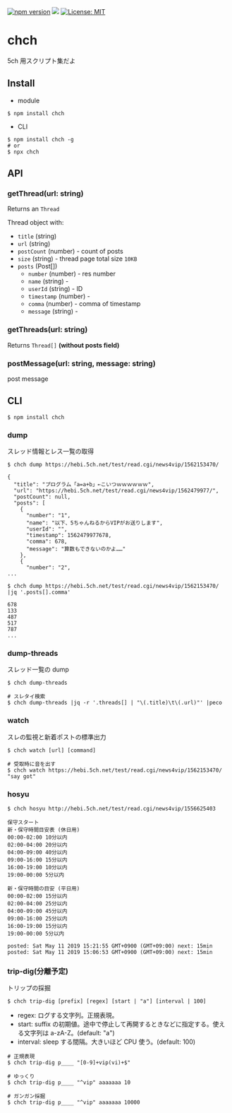 [![npm version](https://badge.fury.io/js/chch.svg)](https://badge.fury.io/js/chch)
![](https://github.com/elzup/reactal/workflows/Node%20CI/badge.svg)
[![License: MIT](https://img.shields.io/badge/License-MIT-yellow.svg)](https://opensource.org/licenses/MIT)


# chch

5ch 用スクリプト集だよ



## Install

- module

```
$ npm install chch
```

- CLI

```
$ npm install chch -g
# or
$ npx chch
```



## API

### getThread(url: string)

Returns an `Thread`

Thread object with:

- `title` (string)
- `url` (string)
- `postCount` (number) - count of posts
- `size` (string) - thread page total size `10KB`
- `posts` (Post[])
  - `number` (number) - res number
  - `name` (string) - 
  - `userId` (string) - ID
  - `timestamp` (number) - 
  - `comma` (number) - comma of timestamp
  - `message` (string) - 


### getThreads(url: string)

Returns `Thread[]` **(without posts field)**


### postMessage(url: string, message: string)

post message


## CLI

```
$ npm install chch
```

### dump

スレッド情報とレス一覧の取得

```
$ chch dump https://hebi.5ch.net/test/read.cgi/news4vip/1562153470/
```

```
{
  "title": "プログラム「a=a+b」←こいつｗｗｗｗｗｗ",
  "url": "https://hebi.5ch.net/test/read.cgi/news4vip/1562479977/",
  "postCount": null,
  "posts": [
    {
      "number": "1",
      "name": "以下、5ちゃんねるからVIPがお送りします",
      "userId": "",
      "timestamp": 1562479977678,
      "comma": 678,
      "message": "算数もできないのかよ……"
    },
    {
      "number": "2",
...
```

```
$ chch dump https://hebi.5ch.net/test/read.cgi/news4vip/1562153470/ |jq '.posts[].comma'
```

```
678
133
487
517
787
...
```

### dump-threads

スレッド一覧の dump

```
$ chch dump-threads
```

```
# スレタイ検索
$ chch dump-threads |jq -r '.threads[] | "\(.title)\t\(.url)"' |peco
```

### watch

スレの監視と新着ポストの標準出力

```
$ chch watch [url] [command]
```

```
# 受取時に音を出す
$ chch watch https://hebi.5ch.net/test/read.cgi/news4vip/1562153470/ "say got"
```

### hosyu

```
$ chch hosyu http://hebi.5ch.net/test/read.cgi/news4vip/1556625403
```

```
保守スタート
新・保守時間目安表 (休日用)
00:00-02:00 10分以内
02:00-04:00 20分以内
04:00-09:00 40分以内
09:00-16:00 15分以内
16:00-19:00 10分以内
19:00-00:00 5分以内

新・保守時間の目安 (平日用)
00:00-02:00 15分以内
02:00-04:00 25分以内
04:00-09:00 45分以内
09:00-16:00 25分以内
16:00-19:00 15分以内
19:00-00:00 5分以内

posted: Sat May 11 2019 15:21:55 GMT+0900 (GMT+09:00) next: 15min
posted: Sat May 11 2019 15:06:53 GMT+0900 (GMT+09:00) next: 15min
```



### trip-dig(分離予定)

トリップの採掘

```
$ chch trip-dig [prefix] [regex] [start | "a"] [interval | 100]
```

- regex: ログする文字列。正規表現。
- start: suffix の初期値。途中で停止して再開するときなどに指定する。使える文字列は a-zA-Z。(default: "a")
- interval: sleep する間隔。大きいほど CPU 使う。(default: 100)

```
# 正規表現
$ chch trip-dig p____ "[0-9]+vip(vi)+$"

# ゆっくり
$ chch trip-dig p____ "^vip" aaaaaaa 10

# ガンガン採掘
$ chch trip-dig p____ "^vip" aaaaaaa 10000
```